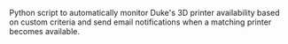 Python script to automatically monitor Duke's 3D printer availability based on custom criteria and send email notifications when a matching printer becomes available.
